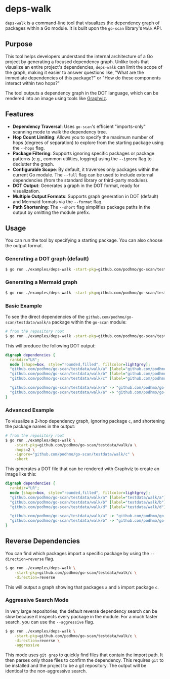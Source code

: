 # deps-walk

`deps-walk` is a command-line tool that visualizes the dependency graph of packages within a Go module. It is built upon the `go-scan` library's `Walk` API.

## Purpose

This tool helps developers understand the internal architecture of a Go project by generating a focused dependency graph. Unlike tools that visualize an entire project's dependencies, `deps-walk` can limit the scope of the graph, making it easier to answer questions like, "What are the immediate dependencies of this package?" or "How do these components interact within two hops?"

The tool outputs a dependency graph in the DOT language, which can be rendered into an image using tools like [Graphviz](https://graphviz.org/).

## Features

- **Dependency Traversal**: Uses `go-scan`'s efficient "imports-only" scanning mode to walk the dependency tree.
- **Hop Count Limiting**: Allows you to specify the maximum number of hops (degrees of separation) to explore from the starting package using the `--hops` flag.
- **Package Filtering**: Supports ignoring specific packages or package patterns (e.g., common utilities, logging) using the `--ignore` flag to declutter the graph.
- **Configurable Scope**: By default, it traverses only packages within the current Go module. The `--full` flag can be used to include external dependencies (from the standard library or third-party modules).
- **DOT Output**: Generates a graph in the DOT format, ready for visualization.
- **Multiple Output Formats**: Supports graph generation in DOT (default) and Mermaid formats via the `--format` flag.
- **Path Shortening**: The `--short` flag simplifies package paths in the output by omitting the module prefix.

## Usage

You can run the tool by specifying a starting package. You can also choose the output format.

### Generating a DOT graph (default)
```bash
$ go run ./examples/deps-walk -start-pkg=github.com/podhmo/go-scan/testdata/walk/a
```

### Generating a Mermaid graph
```bash
$ go run ./examples/deps-walk -start-pkg=github.com/podhmo/go-scan/testdata/walk/a -format=mermaid
```

### Basic Example

To see the direct dependencies of the `github.com/podhmo/go-scan/testdata/walk/a` package within the `go-scan` module:

```bash
# from the repository root
$ go run ./examples/deps-walk -start-pkg=github.com/podhmo/go-scan/testdata/walk/a -hops=1
```

This will produce the following DOT output:

```dot
digraph dependencies {
  rankdir="LR";
  node [shape=box, style="rounded,filled", fillcolor=lightgrey];
  "github.com/podhmo/go-scan/testdata/walk/a" [label="github.com/podhmo/go-scan/testdata/walk/a"];
  "github.com/podhmo/go-scan/testdata/walk/b" [label="github.com/podhmo/go-scan/testdata/walk/b"];
  "github.com/podhmo/go-scan/testdata/walk/c" [label="github.com/podhmo/go-scan/testdata/walk/c"];

  "github.com/podhmo/go-scan/testdata/walk/a" -> "github.com/podhmo/go-scan/testdata/walk/b";
  "github.com/podhmo/go-scan/testdata/walk/a" -> "github.com/podhmo/go-scan/testdata/walk/c";
}
```

### Advanced Example

To visualize a 2-hop dependency graph, ignoring package `c`, and shortening the package names in the output:

```bash
# from the repository root
$ go run ./examples/deps-walk \
    -start-pkg=github.com/podhmo/go-scan/testdata/walk/a \
    -hops=2 \
    -ignore="github.com/podhmo/go-scan/testdata/walk/c" \
    -short
```

This generates a DOT file that can be rendered with Graphviz to create an image like this:

```dot
digraph dependencies {
  rankdir="LR";
  node [shape=box, style="rounded,filled", fillcolor=lightgrey];
  "github.com/podhmo/go-scan/testdata/walk/a" [label="testdata/walk/a"];
  "github.com/podhmo/go-scan/testdata/walk/b" [label="testdata/walk/b"];
  "github.com/podhmo/go-scan/testdata/walk/d" [label="testdata/walk/d"];

  "github.com/podhmo/go-scan/testdata/walk/a" -> "github.com/podhmo/go-scan/testdata/walk/b";
  "github.com/podhmo/go-scan/testdata/walk/b" -> "github.com/podhmo/go-scan/testdata/walk/d";
}
```

## Reverse Dependencies

You can find which packages import a specific package by using the `--direction=reverse` flag.

```bash
$ go run ./examples/deps-walk \
    -start-pkg=github.com/podhmo/go-scan/testdata/walk/c \
    -direction=reverse
```

This will output a graph showing that packages `a` and `b` import package `c`.

### Aggressive Search Mode

In very large repositories, the default reverse dependency search can be slow because it inspects every package in the module. For a much faster search, you can use the `--aggressive` flag.

```bash
$ go run ./examples/deps-walk \
    -start-pkg=github.com/podhmo/go-scan/testdata/walk/c \
    -direction=reverse \
    -aggressive
```

This mode uses `git grep` to quickly find files that contain the import path. It then parses only those files to confirm the dependency. This requires `git` to be installed and the project to be a git repository. The output will be identical to the non-aggressive search.

